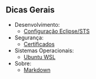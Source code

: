 ## Dicas Gerais

- Desenvolvimento:
  - [Configuração Eclipse/STS](desenvolvimento/eclipse-config.md)
- Segurança:
  - [Certificados](seguranca/operacao-certificados.md)
- Sistemas Operacionais:
  - [Ubuntu WSL](sistemas-operacionais/ubuntu-wsl.md)
- Sobre:
  - [Markdown](sobre/markdown.md)